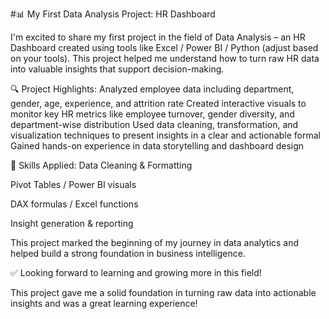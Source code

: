 #📊 My First Data Analysis Project: HR Dashboard

I'm excited to share my first project in the field of Data Analysis – an HR Dashboard created using tools like Excel / Power BI / Python (adjust based on your tools). This project helped me understand how to turn raw HR data into valuable insights that support decision-making.

🔍 Project Highlights:
Analyzed employee data including department, gender, age, experience, and attrition rate
Created interactive visuals to monitor key HR metrics like employee turnover, gender diversity, and department-wise distribution
Used data cleaning, transformation, and visualization techniques to present insights in a clear and actionable formal
Gained hands-on experience in data storytelling and dashboard design

🎯 Skills Applied:
Data Cleaning & Formatting

Pivot Tables / Power BI visuals

DAX formulas / Excel functions

Insight generation & reporting

This project marked the beginning of my journey in data analytics and helped build a strong foundation in business intelligence.



✅ Looking forward to learning and growing more in this field!

This project gave me a solid foundation in turning raw data into actionable insights and was a great learning experience!
